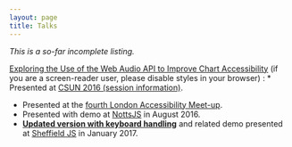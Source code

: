 ```yaml
---
layout: page
title: Talks
---
```


_This is a so-far incomplete listing._

[Exploring the Use of the Web Audio API to Improve Chart Accessibility](2016-csun-audiochart) (if you are a screen-reader user, please disable styles in your browser)
: * Presented at [CSUN 2016 (session information)](http://www.csun.edu/cod/conference/2016/sessions/index.php/public/presentations/view/269).
  * Presented at the [fourth London Accessibility Meet-up](http://www.meetup.com/London-Accessibility-Meetup/events/229039168/).
  * Presented with demo at [NottsJS](https://nottsjs.org) in August 2016.
  * **[Updated version with keyboard handling](2016-csun-audiochart/sheffield-js.html)** and related demo presented at [Sheffield JS](https://opentechcalendar.co.uk/event/4338) in January 2017.
